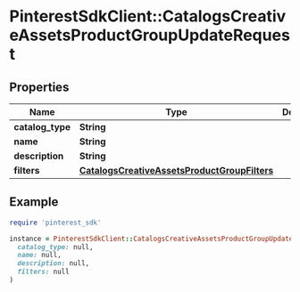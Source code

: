 # PinterestSdkClient::CatalogsCreativeAssetsProductGroupUpdateRequest

## Properties

| Name | Type | Description | Notes |
| ---- | ---- | ----------- | ----- |
| **catalog_type** | **String** |  | [optional] |
| **name** | **String** |  | [optional] |
| **description** | **String** |  | [optional] |
| **filters** | [**CatalogsCreativeAssetsProductGroupFilters**](CatalogsCreativeAssetsProductGroupFilters.md) |  | [optional] |

## Example

```ruby
require 'pinterest_sdk'

instance = PinterestSdkClient::CatalogsCreativeAssetsProductGroupUpdateRequest.new(
  catalog_type: null,
  name: null,
  description: null,
  filters: null
)
```

